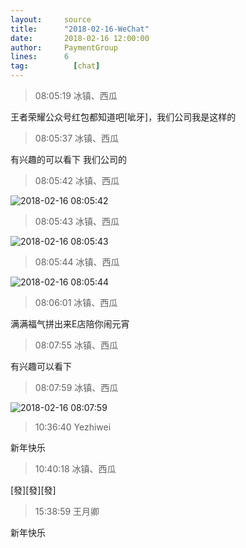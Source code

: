 ```yaml
---
layout:     source 
title:      "2018-02-16-WeChat"
date:       2018-02-16 12:00:00
author:     PaymentGroup
lines:      6 
tag:		  [chat]
---
```

> 08:05:19  冰镇、西瓜  
   
王者荣耀公众号红包都知道吧[呲牙]，我们公司我是这样的  
   
> 08:05:37  冰镇、西瓜  
   
有兴趣的可以看下 我们公司的  
   
> 08:05:42  冰镇、西瓜  
   
![2018-02-16 08:05:42](http://static.cocolian.org/img/20180216_080542.png) 
   
> 08:05:43  冰镇、西瓜  
   
![2018-02-16 08:05:43](http://static.cocolian.org/img/20180216_080543.png) 
   
> 08:05:44  冰镇、西瓜  
   
![2018-02-16 08:05:44](http://static.cocolian.org/img/20180216_080544.png) 
   
> 08:06:01  冰镇、西瓜  
   
满满福气拼出来E店陪你闹元宵  
   
> 08:07:55  冰镇、西瓜  
   
有兴趣可以看下  
   
> 08:07:59  冰镇、西瓜  
   
![2018-02-16 08:07:59](http://static.cocolian.org/img/20180216_080759.png) 
   
> 10:36:40  Yezhiwei  
   
新年快乐  
   
> 10:40:18  冰镇、西瓜  
   
[發][發][發]  
   
> 15:38:59  王月卿  
   
新年快乐  
   
